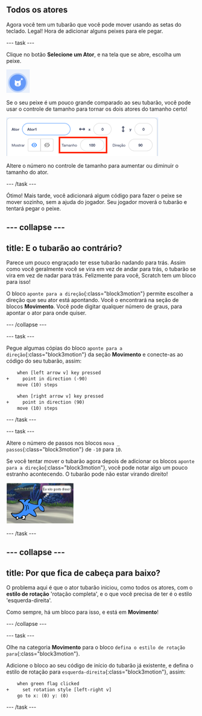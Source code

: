 ## Todos os atores

Agora você tem um tubarão que você pode mover usando as setas do teclado. Legal! Hora de adicionar alguns peixes para ele pegar.

--- task ---

Clique no botão **Selecione um Ator**, e na tela que se abre, escolha um peixe.

![O botão Selecione um Ator](images/spritesNewFromLibrary.png)

Se o seu peixe é um pouco grande comparado ao seu tubarão, você pode usar o controle de tamanho para tornar os dois atores do tamanho certo!

![Controle de tamanho do Ator](images/sprites2.png)

Altere o número no controle de tamanho para aumentar ou diminuir o tamanho do ator.

--- /task ---

Ótimo! Mais tarde, você adicionará algum código para fazer o peixe se mover sozinho, sem a ajuda do jogador. Seu jogador moverá o tubarão e tentará pegar o peixe.

--- collapse ---
---
title: E o tubarão ao contrário?
---

Parece um pouco engraçado ter esse tubarão nadando para trás. Assim como você geralmente você se vira em vez de andar para trás, o tubarão se vira em vez de nadar para trás. Felizmente para você, Scratch tem um bloco para isso!

O bloco `aponte para a direção`{:class="block3motion"} permite escolher a direção que seu ator está apontando. Você o encontrará na seção de blocos **Movimento**. Você pode digitar qualquer número de graus, para apontar o ator para onde quiser.

--- /collapse ---

--- task ---

Pegue algumas cópias do bloco `aponte para a direção`{:class="block3motion"} da seção **Movimento** e conecte-as ao código do seu tubarão, assim:

```blocks3
    when [left arrow v] key pressed
+     point in direction (-90)
    move (10) steps
```

```blocks3
    when [right arrow v] key pressed
+     point in direction (90)
    move (10) steps
```

--- /task ---

--- task ---

Altere o número de passos nos blocos `mova _ passos`{:class="block3motion"} de `-10` para `10`.

Se você tentar mover o tubarão agora depois de adicionar os blocos `aponte para a direção`{:class="block3motion"}, você pode notar algo um pouco estranho acontecendo. O tubarão pode não estar virando direito!

![Tubarão de cabeça para baixo](images/spritesUpsideDown.png)

--- /task ---

--- collapse ---
---
title: Por que fica de cabeça para baixo?
---

O problema aqui é que o ator tubarão iniciou, como todos os atores, com o **estilo de rotação** 'rotação completa', e o que você precisa de ter é o estilo 'esquerda-direita'.

Como sempre, há um bloco para isso, e está em **Movimento**!

--- /collapse ---

--- task ---

Olhe na categoria **Movimento** para o bloco `defina o estilo de rotação para`{:class="block3motion"}.

Adicione o bloco ao seu código de início do tubarão já existente, e defina o estilo de rotação para `esquerda-direita`{:class="block3motion"}, assim:

```blocks3
    when green flag clicked
+     set rotation style [left-right v]
    go to x: (0) y: (0)
```

--- /task ---